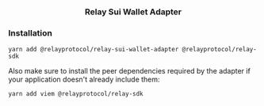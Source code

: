 <h3 align="center">Relay Sui Wallet Adapter</h3>

### Installation

```
yarn add @relayprotocol/relay-sui-wallet-adapter @relayprotocol/relay-sdk
```

Also make sure to install the peer dependencies required by the adapter if your application doesn't already include them:

```
yarn add viem @relayprotocol/relay-sdk
```
